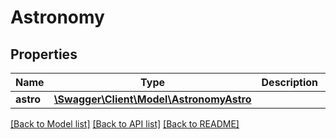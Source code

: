 # Astronomy

## Properties
Name | Type | Description | Notes
------------ | ------------- | ------------- | -------------
**astro** | [**\Swagger\Client\Model\AstronomyAstro**](AstronomyAstro.md) |  | [optional] 

[[Back to Model list]](../README.md#documentation-for-models) [[Back to API list]](../README.md#documentation-for-api-endpoints) [[Back to README]](../README.md)


